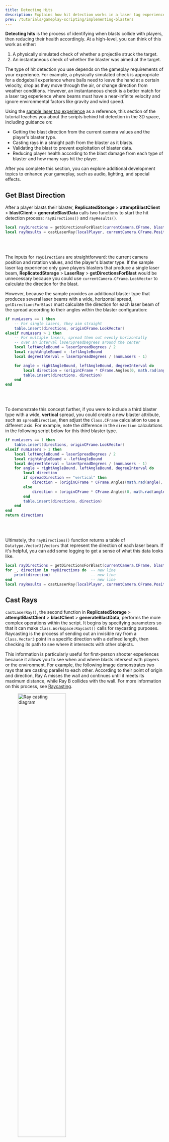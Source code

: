```yaml
---
title: Detecting Hits
description: Explains how hit detection works in a laser tag experience.
prev: /tutorials/gameplay-scripting/implementing-blasters
---
```


**Detecting hits** is the process of identifying when blasts collide with players, then reducing their health accordingly. At a high-level, you can think of this work as either:

1. A physically simulated check of whether a projectile struck the target.
2. An instantaneous check of whether the blaster was aimed at the target.

The type of hit detection you use depends on the gameplay requirements of your experience. For example, a physically simulated check is appropriate for a dodgeball experience where balls need to leave the hand at a certain velocity, drop as they move through the air, or change direction from weather conditions. However, an instantaneous check is a better match for a laser tag experience where beams must have a near-infinite velocity and ignore environmental factors like gravity and wind speed.

Using the [sample laser tag experience](https://www.roblox.com/games/14817965191/Laser-Tag-1A) as a reference, this section of the tutorial teaches you about the scripts behind hit detection in the 3D space, including guidance on:

- Getting the blast direction from the current camera values and the player's blaster type.
- Casting rays in a straight path from the blaster as it blasts.
- Validating the blast to prevent exploitation of blaster data.
- Reducing player health according to the blast damage from each type of blaster and how many rays hit the player.

After you complete this section, you can explore additional development topics to enhance your gameplay, such as audio, lighting, and special effects.

## Get Blast Direction

After a player blasts their blaster, **ReplicatedStorage** > **attemptBlastClient** > **blastClient** > **generateBlastData** calls two functions to start the hit detection process: `rayDirections()` and `rayResults()`.

```lua title="generateBlastData"
local rayDirections = getDirectionsForBlast(currentCamera.CFrame, blasterConfig)
local rayResults = castLaserRay(localPlayer, currentCamera.CFrame.Position, rayDirections)
```

<br></br>

The inputs for `rayDirections` are straightforward: the current camera position and rotation values, and the player's blaster type. If the sample laser tag experience only gave players blasters that produce a single laser beam, **ReplicatedStorage** > **LaserRay** > **getDirectionsForBlast** would be unnecessary because you could use `currentCamera.CFrame.LookVector` to calculate the direction for the blast.

However, because the sample provides an additional blaster type that produces several laser beams with a wide, horizontal spread, `getDirectionsForBlast` must calculate the direction for each laser beam of the spread according to their angles within the blaster configuration:

```lua title="getDirectionsForBlast"
if numLasers == 1 then
	-- For single lasers, they aim straight
	table.insert(directions, originCFrame.LookVector)
elseif numLasers > 1 then
	-- For multiple lasers, spread them out evenly horizontally
	-- over an interval laserSpreadDegrees around the center
	local leftAngleBound = laserSpreadDegrees / 2
	local rightAngleBound = -leftAngleBound
	local degreeInterval = laserSpreadDegrees / (numLasers - 1)

	for angle = rightAngleBound, leftAngleBound, degreeInterval do
		local direction = (originCFrame * CFrame.Angles(0, math.rad(angle), 0)).LookVector
		table.insert(directions, direction)
	end
end
```

<br></br>

To demonstrate this concept further, if you were to include a third blaster type with a wide, **vertical** spread, you could create a new blaster attribute, such as `spreadDirection`, then adjust the `Class.CFrame` calculation to use a different axis. For example, note the difference in the `direction` calculations in the following script below for this third blaster type.

```lua
if numLasers == 1 then
	table.insert(directions, originCFrame.LookVector)
elseif numLasers > 1 then
	local leftAngleBound = laserSpreadDegrees / 2
	local rightAngleBound = -leftAngleBound
	local degreeInterval = laserSpreadDegrees / (numLasers - 1)
	for angle = rightAngleBound, leftAngleBound, degreeInterval do
		local direction
		if spreadDirection == "vertical" then
			direction = (originCFrame * CFrame.Angles(math.rad(angle), 0, 0)).LookVector
		else
			direction = (originCFrame * CFrame.Angles(0, math.rad(angle), 0)).LookVector
		end
		table.insert(directions, direction)
	end
end
return directions
```

<br></br>

Ultimately, the `rayDirections()` function returns a table of `Datatype.Vector3|Vectors` that represent the direction of each laser beam. If it's helpful, you can add some logging to get a sense of what this data looks like.

```lua title="generateBlastData"
local rayDirections = getDirectionsForBlast(currentCamera.CFrame, blasterConfig)
for _, direction in rayDirections do  -- new line
    print(direction)                  -- new line
end                                   -- new line
local rayResults = castLaserRay(localPlayer, currentCamera.CFrame.Position, rayDirections)
```

## Cast Rays

`castLaserRay()`, the second function in **ReplicatedStorage** > **attemptBlastClient** > **blastClient** > **generateBlastData**, performs the more complex operations within the script. It begins by specifying parameters so that it can make `Class.Workspace:Raycast()` calls for raycasting purposes. Raycasting is the process of sending out an invisible ray from a `Class.Vector3` point in a specific direction with a defined length, then checking its path to see where it intersects with other objects.

This information is particularly useful for first-person shooter experiences because it allows you to see when and where blasts intersect with players or the environment. For example, the following image demonstrates two rays that are casting parallel to each other. According to their point of origin and direction, Ray A misses the wall and continues until it meets its maximum distance, while Ray B collides with the wall. For more information on this process, see [Raycasting](../../workspace/raycasting.md).

<figure>
  <img src="/assets/tutorials/gameplay-scripting/tutorial-gs-ray.png" width="60%" alt="Ray casting diagram" />
</figure>

The `castLaserRay()` parameters specify that `Raycast()` calls must consider every part in the workspace **except** the character who blasted. The script then casts a ray for each direction in the `directions` table. If a ray hits something, it generates a `Datatype.RaycastResult`, which has five properties:

- `Datatype.RaycastResult.Distance|Distance` – The distance between the ray origin and the intersection point.
- `Datatype.RaycastResult.Instance|Instance` – The `Class.BasePart` or `Class.Terrain` cell that the ray intersects.
- `Datatype.RaycastResult.Material|Material` – The `Enum.Material` at the intersection point.
- `Datatype.RaycastResult.Position|Position` – The `Datatype.Vector3` position of the intersection between the ray and the Instance.
- `Datatype.RaycastResult.Normal|Normal` – The `Datatype.Vector3` of the normal vector of the face the ray intersects with.

<Alert severity="warning">
By default, `Raycast()` does **not** respect the `Class.BasePart.CanCollide` property. If some parts in your experience are strictly decorative, consider how you want them to behave and see `Datatype.RaycastParams.RespectCanCollide`.
</Alert>

The `Datatype.RaycastResult.Instance|Instance` value is the most critical of these properties for the sample laser tag experience's gameplay because it communicates when rays collide with other players. To retrieve this information, the experience uses the **ReplicatedStorage** > **LaserRay** > **castLaserRay** > **getPlayerFromDescendant** helper function. If it returns `nil`, the instance isn't part of a player, meaning the ray hit an inanimate object within the environment.

`castLaserRay()` then uses `Datatype.RaycastResult.Position|Position` and `Datatype.RaycastResult.Normal|Normal` to create a new `Datatype.CFrame` that it calls the ray's `destination`. Every ray has a destination, and it's either where the ray hit in the 3D space, or the point at the end of its maximum distance. Depending on how well your players aim, many or most `taggedPlayer` values are nil.

```lua title="castLaserRay"
if result then
	-- The blast hit something, check if it was a player.
    destination = CFrame.new(result.Position, result.Position + result.Normal)
    taggedPlayer = getPlayerFromDescendant(result.Instance)
else
	-- The blast didn't hit anything, so its destination is
	-- the point at its maximum distance.
	local distantPosition = origin + rayDirection * MAX_DISTANCE
	destination = CFrame.lookAt(distantPosition, distantPosition - rayDirection)
	taggedPlayer = nil
end
```

<br></br>

<Alert severity="info">
`Datatype.RaycastResult.Distance|Distance` isn't particularly interesting in this section's scripts, but you could utilize it in unique ways if you want blasters to inflict more damage at a close range. Similarly, this section's scripts don't consider `Datatype.RaycastResult.Material|Material`, but you could use material types to distinguish between an armored body and a set of weak points during damage calculations.
</Alert>

## Validate the Blast

To prevent cheating, the previous chapter [Implementing Blasters](implementing-blasters.md) explains how `blastClient` notifies the server of the blast using a `Class.RemoteEvent` so that it can verify all data that each client sends, such as whether or not they truly tagged another player with their blaster. This ray validation process occurs in **ServerScriptService** > **LaserBlastHandler** > **getValidatedBlastData** > **getValidatedRayResults**, and each check correlates to a nested module script:

1. First, `getValidatedRayResults` calls `validateRayResult` to check that each entry in the `rayResults` table from the client is a `Datatype.CFrame` and a `Player` (or nil).

1. Next, it calls `isRayAngleFromOriginValid` to compare the expected angles of the laser spread to the ones from the client. This code in particular shows the advantage of using `ReplicatedStorage` because the server can call `getDirectionsForBlast` itself, store the return as the "expected" data, and then compare it against the data from the client.

   Just like blaster validation from the previous chapter, `isRayAngleFromOriginValid` relies on a tolerance value to determine what constitutes an "excessive" difference in angles:

   ```lua title="isRayAngleFromOriginValid"
   local claimedDirection = (rayResult.destination.Position - originCFrame.Position).Unit
   local directionErrorDegrees = getAngleBetweenDirections(claimedDirection, expectedDirection)

   return directionErrorDegrees <= ToleranceValues.BLAST_ANGLE_SANITY_CHECK_TOLERANCE_DEGREES
   ```

   <br></br>

   Roblox abstracts away the most involved bits of math, so the result is a short, highly reusable helper function with applicability across a range of experiences:

   ```lua title="getAngleBetweenDirections"
   local function getAngleBetweenDirections(directionA: Vector3, directionB: Vector3)
       local dotProduct = directionA:Dot(directionB)
       local cosAngle = math.clamp(dotProduct, -1, 1)
       local angle = math.acos(cosAngle)
       return math.deg(angle)
   end
   ```

   <br></br>

1. The next check is the most intuitive. Whereas `getValidatedBlastData` uses `DISTANCE_SANITY_CHECK_TOLERANCE_STUDS` to verify that the player who blasted was near the beam's point of origin, `isPlayerNearPosition` uses identical logic to check if the tagged player was near the beam's destination:

   ```lua title="isPlayerNearPosition"
   local distanceFromCharacterToPosition = position - character:GetPivot().Position
   if distanceFromCharacterToPosition.Magnitude > ToleranceValues.DISTANCE_SANITY_CHECK_TOLERANCE_STUDS then
       return false
   end
   ```

<br></br>

1. The final check `isRayPathObstructed` uses a variation of the ray cast operation to check if the ray's destination is behind a wall or other obstruction from the client's position. For example, if a malicious player were to systematically remove all walls from the experience to tag other players, the server would check and confirm that the rays are invalid because it knows every object position within the environment.

   ```lua title="isRayPathObstructed"
   local scaledDirection = (rayResult.destination.Position - blastData.originCFrame.Position)
   scaledDirection *= (scaledDirection.Magnitude - 1) / scaledDirection.Magnitude
   ```

<br></br>

No anti-exploit strategy is comprehensive, but it's important to consider how malicious players may approach your experience so that you can put checks in place that the server can run to flag suspicious behavior.

## Reduce Player Health

After verifying that a player tagged another player, the final steps in completing the main gameplay loop in the sample laser tag experience are to reduce the tagged player's health, increment the leaderboard, and respawn the player back into the match.

Starting with reducing the tagged player's health, [Spawning and Respawning](spawn-respawn.md) covers the distinction between `Class.Player` and `Class.Player.Character`, specifically that a character is a `Class.Humanoid` model. `Class.Humanoid` models have a `Class.Humanoid.Health|Health` property with a default value of 100. Rather than implementing its own system, the sample laser tag experience uses this built-in property to keep track of how much damage a player needs before they are tagged out of the match.

The experience stores damage values in the `damagePerHit` attribute of each blaster. For example, the blaster that blasts a single laser beam inflicts 15 points of damage, so it takes seven blasts with this blaster to tag out another player. To start the process of tagging a player out, `LaserBlastHandler` calls **ServerScriptService** > **LaserBlastHandler** > **processTaggedPlayers**, which checks the now-validated `rayResults` table for players and passes `damagePerHit` to `onPlayerTagged`.

<Alert severity="info">
Note that this process occurs for each **ray**, not each player. A blast can have multiple laser beams, so a player can receive damage several times from a single blast.
</Alert>

<figure>
  <img src="/assets/tutorials/gameplay-scripting/tutorial-gs-health.png" width="80%" />
</figure>

`Class.Humanoid.Health|Health` doesn't accept negative values, so `onPlayerTagged` has some logic to keep player health at or above zero. After verifying that player health is above zero, it compares health to `damagePerHit` and uses the smaller of the two values. For example, if a player has 10 health and is hit by a 15 damage laser beam, the laser only inflicts 10 points of damage.

This way of approaching the problem might seem a bit convoluted. For example, why not just set player health to zero if it would be negative? The reason is because setting health values circumvents the force field. Using the `Class.Humanoid:TakeDamage()` method ensures that players don't take damage while their force fields are active.

```lua title="onPlayerTagged"
local function onPlayerTagged(playerBlasted: Player, playerTagged: Player, damageAmount: number)
	local character = playerTagged.Character

	local humanoid = character and character:FindFirstChild("Humanoid")
	if humanoid and humanoid.Health > 0 then

		local damage = math.min(damageAmount, humanoid.Health)

		humanoid:TakeDamage(damage)
		if humanoid.Health <= 0 then
			playerBlasted.leaderstats.Points.Value += 1
		end
	end
end
```

<br></br>

The next step is to increment the leaderboard. It might have seemed unnecessary for `LaserBlastHandler` to include the player who blasted alongside the blast data, but without that information, the experience can't credit the player with tagging someone out. Finally, the tagged out player respawns back into the match, which you can review in [Spawning and Respawning](spawn-respawn.md)

The three chapters in this curriculum cover the experience's core gameplay loop, but there are still plenty of areas to explore, such as:

- **Blaster visuals**: See **ReplicatedStorage** > **FirstPersonBlasterVisuals** and **ServerScriptService** > **ThirdPersonBlasterVisuals**.
- **Audio**: See **ReplicatedStorage** > **SoundHandler**.
- **Teams**: How could you modify this experience to support teams? How would spawn locations and the leaderboard need to change?
- **Victory**: What conditions would make sense to declare one player or one team the winner? Most tag-outs after some amount of time? First player to reach some number of tag-outs? In a team-based experience, could you use player performance from the previous round to balance the teams at the start of a new round?

<Alert severity="info">
We’re interested in hearing from you about your experience following the Gameplay Scripting Curriculum. If you have any questions, concerns, or additional feedback on the process, please comment on our [Gameplay Scripting Curriculum Q&A](https://devforum.roblox.com/t/feedback-on-environmental-art-curriculum/2592218).
</Alert>
